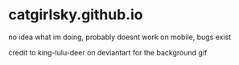 # catgirlsky.github.io
no idea what im doing, probably doesnt work on mobile, bugs exist

credit to king-lulu-deer on deviantart for the background gif

